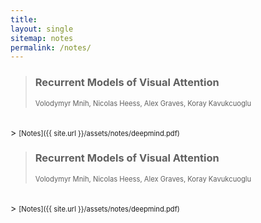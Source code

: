 ```yaml
---
title: 
layout: single
sitemap: notes
permalink: /notes/
---
```


> ### Recurrent Models of Visual Attention
> <span style="font-size:0.8em;"> Volodymyr Mnih, Nicolas Heess, Alex Graves, Koray Kavukcuoglu </span>
<br>
> <span style="font-size:0.8em;"> [Notes]({{ site.url }}/assets/notes/deepmind.pdf) </span>

> ### Recurrent Models of Visual Attention
> <span style="font-size:0.8em;"> Volodymyr Mnih, Nicolas Heess, Alex Graves, Koray Kavukcuoglu </span>
<br>
> <span style="font-size:0.8em;"> [Notes]({{ site.url }}/assets/notes/deepmind.pdf) </span>